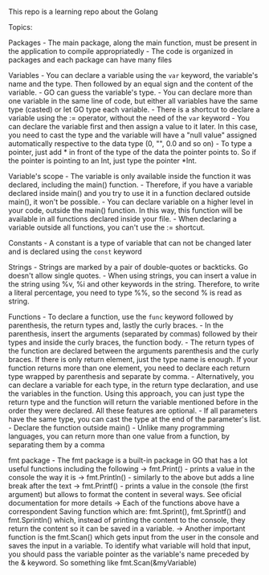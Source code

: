 This repo is a learning repo about the Golang

Topics:

Packages
    - The main package, along the main function, must be present in the application to compile appropriatedly
    - The code is organized in packages and each package can have many files

Variables
    - You can declare a variable using the `var` keyword, the variable's name and the type. Then followed by an equal sign and the content of the variable.
    - GO can guess the variable's type.
    - You can declare more than one variable in the same line of code, but either all variables have the same type (casted) or let GO type each variable.
    - There is a shortcut to declare a variable using the := operator, without the need of the `var` keyword
    - You can declare the variable first and then assign a value to it later. In this case, you need to cast the type and the variable will have a "null value" assigned automatically respective to the data type (0, "", 0.0 and so on)
    - To type a pointer, just add * in front of the type of the data the pointer points to. So if the pointer is pointing to an Int, just type the pointer *Int.

Variable's scope
    - The variable is only available inside the function it was declared, including the main() function.
    - Therefore, if you have a variable declared inside main() and you try to use it in a function declared outside main(), it won't be possible.
    - You can declare variable on a higher level in your code, outside the main() function. In this way, this function will be available in all functions declared inside your file.
    - When declaring a variable outside all functions, you can't use the := shortcut.

Constants
    - A constant is a type of variable that can not be changed later and is declared using the `const` keyword

Strings
    - Strings are marked by a pair of double-quotes or backticks. Go doesn't allow single quotes.
    - When using strings, you can insert a value in the string using %v, %i and other keywords in the string. Therefore, to write a literal percentage, you need to type %%, so the second % is read as string.

Functions 
    - To declare a function, use the `func` keyword followed by parenthesis, the return types and, lastly the curly braces.
    - In the parenthesis, insert the arguments (separated by commas) followed by their types and inside the curly braces, the function body.
    - The return types of the function are declared between the arguments parenthesis and the curly braces. If there is only return element, just the type name is enough. If your function returns more than one element, you need to declare each return type wrapped by parenthesis and separate by comma.
    - Alternatively, you can declare a variable for each type, in the return type declaration, and use the variables in the function. Using this approach, you can just type the return type and the function will return the variable mentioned before in the order they were declared. All these features are optional.
    - If all parameters have the same type, you can cast the type at the end of the parameter's list.
    - Declare the function outside main()
    - Unlike many programming languages, you can return more than one value from a function, by separating them by a comma

fmt package
    - The fmt package is a built-in package in GO that has a lot useful functions including the following
        -> fmt.Print() - prints a value in the console the way it is
        -> fmt.Println() - similarly to the above but adds a line break after the text
        -> fmt.Printf() - prints a value in the console (the first argument) but allows to format the content in several ways. See oficial documentation for more details
        -> Each of the functions above have a correspondent Saving function which are: fmt.Sprint(), fmt.Sprintf() and fmt.Sprintln() which, instead of printing the content to the console, they return the content so it can be saved in a variable.
        -> Another important function is the fmt.Scan() which gets input from the user in the console and saves the input in a variable. To identify what variable will hold that input, you should pass the variable pointer as the variable's name preceded by the & keyword. So something like fmt.Scan(&myVariable)

